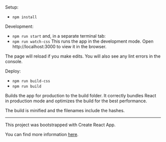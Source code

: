 Setup:
- `npm install`

Development:
- `npm run start`
and, in a separate terminal tab:
- `npm run watch-css`
This runs the app in the development mode.
Open http://localhost:3000 to view it in the browser.

The page will reload if you make edits.
You will also see any lint errors in the console.

Deploy:
- `npm run build-css`
- `npm run build`

Builds the app for production to the build folder.
It correctly bundles React in production mode and optimizes the build for the best performance.

The build is minified and the filenames include the hashes.

--------

This project was bootstrapped with Create React App.

You can find more information <a href="https://github.com/facebook/create-react-app/blob/master/README.md">here</a>.
